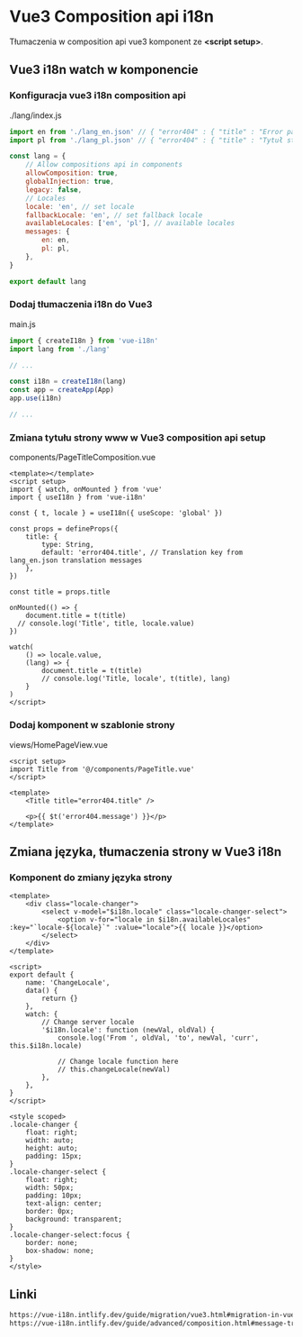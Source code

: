 # Vue3 Composition api i18n
Tłumaczenia w composition api vue3 komponent ze **<script setup\>**.

## Vue3 i18n watch w komponencie

### Konfiguracja vue3 i18n composition api
./lang/index.js
```js
import en from './lang_en.json' // { "error404" : { "title" : "Error page title here"}}
import pl from './lang_pl.json' // { "error404" : { "title" : "Tytuł strony tutaj"}}

const lang = {
	// Allow compositions api in components
	allowComposition: true, 
	globalInjection: true,
	legacy: false,
	// Locales
	locale: 'en', // set locale
	fallbackLocale: 'en', // set fallback locale
	availableLocales: ['en', 'pl'], // available locales
	messages: {
		en: en,
		pl: pl,
	},
}

export default lang
```

### Dodaj tłumaczenia i18n do Vue3
main.js
```js
import { createI18n } from 'vue-i18n'
import lang from './lang'

// ...

const i18n = createI18n(lang)
const app = createApp(App)
app.use(i18n)

// ...
```

### Zmiana tytułu strony www w Vue3 composition api setup
components/PageTitleComposition.vue
```vue
<template></template>
<script setup>
import { watch, onMounted } from 'vue'
import { useI18n } from 'vue-i18n'

const { t, locale } = useI18n({ useScope: 'global' })

const props = defineProps({
	title: {
		type: String,
		default: 'error404.title', // Translation key from lang_en.json translation messages
	},
})

const title = props.title

onMounted(() => {
	document.title = t(title)
  // console.log('Title', title, locale.value)
})

watch(
	() => locale.value,
	(lang) => {
		document.title = t(title)
		// console.log('Title, locale', t(title), lang)
	}
)
</script>
```

### Dodaj komponent w szablonie strony
views/HomePageView.vue
```vue
<script setup>
import Title from '@/components/PageTitle.vue'
</script>

<template>
	<Title title="error404.title" />
  
	<p>{{ $t('error404.message') }}</p>
</template>
```

## Zmiana języka, tłumaczenia strony w Vue3 i18n

### Komponent do zmiany języka strony
```vue
<template>
	<div class="locale-changer">
		<select v-model="$i18n.locale" class="locale-changer-select">
			<option v-for="locale in $i18n.availableLocales" :key="`locale-${locale}`" :value="locale">{{ locale }}</option>
		</select>
	</div>
</template>

<script>
export default {
	name: 'ChangeLocale',
	data() {
		return {}
	},
	watch: {
		// Change server locale
		'$i18n.locale': function (newVal, oldVal) {
			console.log('From ', oldVal, 'to', newVal, 'curr', this.$i18n.locale)
			
			// Change locale function here
			// this.changeLocale(newVal)
		},
	},
}
</script>

<style scoped>
.locale-changer {
	float: right;
	width: auto;
	height: auto;
	padding: 15px;
}
.locale-changer-select {
	float: right;
	width: 50px;
	padding: 10px;
	text-align: center;
	border: 0px;
	background: transparent;
}
.locale-changer-select:focus {
	border: none;
	box-shadow: none;
}
</style>
```

## Linki
```sh
https://vue-i18n.intlify.dev/guide/migration/vue3.html#migration-in-vue-3
https://vue-i18n.intlify.dev/guide/advanced/composition.html#message-translation
```
